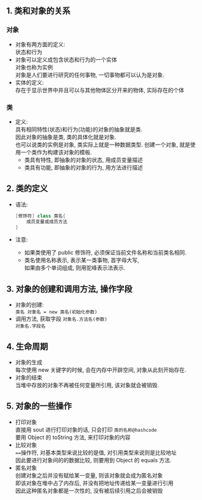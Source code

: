 ## 1. 类和对象的关系
### 对象
- 对象有两方面的定义:  
  状态和行为
- 对象可以定义成包含状态和行为的一个实体  
  对象也称为实例  
  对象是人们要进行研究的任何事物, 一切事物都可以认为是对象.
- 实体的定义:  
  存在于显示世界中并且可以与其他物体区分开来的物体, 实际存在的个体  

### 类
- 定义:  
  具有相同特性(状态)和行为(功能)的对象的抽象就是类.  
  因此对象的抽象是类, 类的具体化就是对象.  
  也可以说类的实例是对象, 类实际上就是一种数据类型.
  创建一个对象, 就是使用一个类作为构建该对象的模板.  
  - 类具有特性, 即抽象的对象的状态, 用成员变量描述
  - 类具有功能, 即抽象的对象的行为, 用方法进行描述

## 2. 类的定义
- 语法:  
  ```java
  [修饰符] class 类名{
      成员变量或成员方法
  }
  ```

- 注意:  
  - 如果类使用了 public 修饰符, 必须保证当前文件名称和当前类名相同.
  - 类名使用名称表示, 表示某一类事物, 首字母大写,  
    如果由多个单词组成, 则用驼峰表示法表示.

## 3. 对象的创建和调用方法, 操作字段
- 对象的创建:  
  `类名 对象名 = new 类名(初始化参数)`
- 调用方法, 获取字段
  `对象名.方法名(参数)`  
  `对象名.字段名`

## 4. 生命周期  
- 对象的生成  
  每次使用 new 关键字的时候, 会在内存中开辟空间, 对象从此刻开始存在.  
- 对象的结束    
  当堆中存放的对象不再被任何变量所引用, 该对象就会被销毁.  

## 5. 对象的一些操作
- 打印对象   
  直接用 sout 进行打印对象的话, 只会打印 `类的名称@hashcode`  
  要用 Object 的 toString 方法, 来打印对象的内容
- 比较对象  
  `==`操作符, 对基本类型来说比较的是值, 对引用类型来说则是比较地址  
  因此要进行对象间的的数据比较, 则要用到 Object 的 equals 方法.
- 匿名对象  
  创建对象之后并没有赋给某一变量, 则该对象就会成为匿名对象  
  即该对象在堆中占了内存后, 并没有把地址传递给某一变量进行引用  
  因此这种匿名对象都是一次性的, 没有被后续引用之后会被销毁